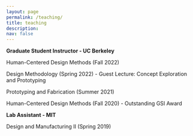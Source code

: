```yaml
---
layout: page
permalink: /teaching/
title: teaching
description: 
nav: false
---
```



**Graduate Student Instructor - UC Berkeley**

Human-Centered Design Methods (Fall 2022)

Design Methodology (Spring 2022) - Guest Lecture: Concept Exploration and Prototyping

Prototyping and Fabrication (Summer 2021)

Human-Centered Design Methods (Fall 2020) - Outstanding GSI Award

**Lab Assistant - MIT**

Design and Manufacturing II (Spring 2019)

